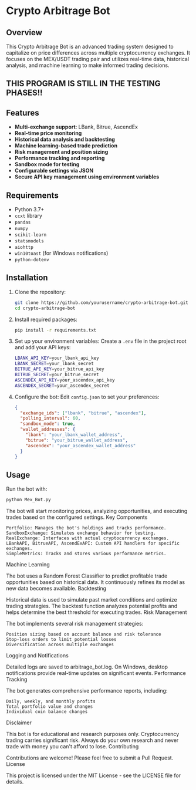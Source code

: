 # Crypto Arbitrage Bot

## Overview

This Crypto Arbitrage Bot is an advanced trading system designed to capitalize on price differences across multiple cryptocurrency exchanges. It focuses on the MEX/USDT trading pair and utilizes real-time data, historical analysis, and machine learning to make informed trading decisions.

## THIS PROGRAM IS STILL IN THE TESTING PHASES!! 

## Features

- **Multi-exchange support**: LBank, Bitrue, AscendEx
- **Real-time price monitoring**
- **Historical data analysis and backtesting**
- **Machine learning-based trade prediction**
- **Risk management and position sizing**
- **Performance tracking and reporting**
- **Sandbox mode for testing**
- **Configurable settings via JSON**
- **Secure API key management using environment variables**

## Requirements

- Python 3.7+
- `ccxt` library
- `pandas`
- `numpy`
- `scikit-learn`
- `statsmodels`
- `aiohttp`
- `win10toast` (for Windows notifications)
- `python-dotenv`

## Installation

1. Clone the repository:
    ```sh
    git clone https://github.com/yourusername/crypto-arbitrage-bot.git
    cd crypto-arbitrage-bot
    ```

2. Install required packages:
    ```sh
    pip install -r requirements.txt
    ```

3. Set up your environment variables:
    Create a `.env` file in the project root and add your API keys:
    ```sh
    LBANK_API_KEY=your_lbank_api_key
    LBANK_SECRET=your_lbank_secret
    BITRUE_API_KEY=your_bitrue_api_key
    BITRUE_SECRET=your_bitrue_secret
    ASCENDEX_API_KEY=your_ascendex_api_key
    ASCENDEX_SECRET=your_ascendex_secret
    ```

4. Configure the bot:
    Edit `config.json` to set your preferences:
    ```json
    {
      "exchange_ids": ["lbank", "bitrue", "ascendex"],
      "polling_interval": 60,
      "sandbox_mode": true,
      "wallet_addresses": {
        "lbank": "your_lbank_wallet_address",
        "bitrue": "your_bitrue_wallet_address",
        "ascendex": "your_ascendex_wallet_address"
      }
    }
    ```

## Usage

Run the bot with:

```sh
python Mex_Bot.py
```


The bot will start monitoring prices, analyzing opportunities, and executing trades based on the configured settings.
Key Components

    Portfolio: Manages the bot's holdings and tracks performance.
    SandboxExchange: Simulates exchange behavior for testing.
    RealExchange: Interfaces with actual cryptocurrency exchanges.
    LBankAPI, BitrueAPI, AscendExAPI: Custom API handlers for specific exchanges.
    SimpleMetrics: Tracks and stores various performance metrics.

Machine Learning

The bot uses a Random Forest Classifier to predict profitable trade opportunities based on historical data. It continuously refines its model as new data becomes available.
Backtesting

Historical data is used to simulate past market conditions and optimize trading strategies. The backtest function analyzes potential profits and helps determine the best threshold for executing trades.
Risk Management

The bot implements several risk management strategies:

    Position sizing based on account balance and risk tolerance
    Stop-loss orders to limit potential losses
    Diversification across multiple exchanges

Logging and Notifications

Detailed logs are saved to arbitrage_bot.log. On Windows, desktop notifications provide real-time updates on significant events.
Performance Tracking

The bot generates comprehensive performance reports, including:

    Daily, weekly, and monthly profits
    Total portfolio value and changes
    Individual coin balance changes

Disclaimer

This bot is for educational and research purposes only. Cryptocurrency trading carries significant risk. Always do your own research and never trade with money you can't afford to lose.
Contributing

Contributions are welcome! Please feel free to submit a Pull Request.
License

This project is licensed under the MIT License - see the LICENSE file for details.

